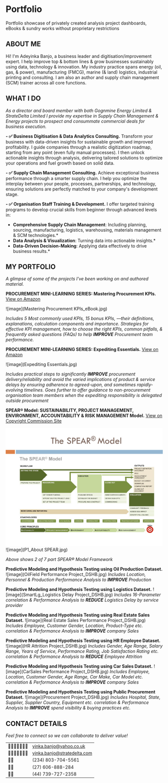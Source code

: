 # Portfolio
Portfolio showcase of privately created analysis project dashboards, eBooks & sundry works without proprietary restrictions 

## ABOUT ME
Hi! I'm Adeyinka Banjo, a business leader and digitisation/improvement expert. I help improve top & bottom lines & grow businesses sustainably using data, technology & innovation. 
My industry practice spans energy (oil, gas, & power), manufacturing (FMCG), marine (& land) logistics, industrial printing and consulting. I am also an author and supply chain management (SCM) trainer across all core functions. 

## WHAT I DO
*As a director and board member with both Gognmine Energy Limited & StrateDelta Limited I provide my expertise in Supply Chain Management & Energy projects to prospect and consummate commercial deals for business execution.*

**- ✅ Business Digitisation & Data Analytics Consulting.**
Transform your business with data-driven insights for sustainable growth and improved profitability. I guide companies through a realistic digitization roadmap, starting from any point (even fully manual processes). I then unlock actionable insights through analysis, delivering tailored solutions to optimize your operations and fuel growth based on solid data.

**- ✅ Supply Chain Management Consulting.**
Achieve exceptional business performance through a smarter supply chain. I help you optimize the interplay between your people, processes, partnerships, and technology, ensuring solutions are perfectly matched to your company's development stage.

**- ✅ Organisation Staff Training & Development.**
I offer targeted training programs to develop crucial skills from beginner through advanced levels in:
* **Comprehensive Supply Chain Management**: Including planning, sourcing, manufacturing, logistics, warehousing, materials management & SCM technologies.*
* **Data Analysis & Visualization**: Turning data into actionable insights.*
* **Data-Driven Decision-Making**: Applying data effectively to drive business results.*


## MY PORTFOLIO

*A glimpse of some of the projects I've been working on and authored material.*

**PROCUREMENT MINI-LEARNING SERIES: Mastering Procurement KPIs.**
[View on Amazon](https://amzn.eu/d/3QK9xw3)

![image](Mastering Procurement KPIs_eBook.jpg)

*Includes 5 Most commonly used KPIs, 15 bonus KPIs, —their definitions, explanations, calculation components and importance. 
Strategies for effective KPI management, how to choose the right KPIs, common pitfalls, & frequently asked questions (FAQs)
to help **IMPROVE** Procurement team performance.*


**PROCUREMENT MINI-LEARNING SERIES: Expediting Essentials.**
[View on Amazon](https://www.amazon.com/dp/B0F7GGFD83)

![image](Expediting Essentials.jpg)

*Includes practical steps to significantly **IMPROVE** procurement delivery/reliability and avoid the varied implications of product & service delays by ensuring adherence to agreed-upon, and sometimes rapidly-evolving timelines. Goes further to offer guidance to non-procurement organisation team members when the expediting responsibility is delegated outside procurement*


**SPEAR® Model: SUSTAINABILITY, PROJECT MANAGEMENT, ENVIRONMENT, ACCOUNTABILITY & RISK MANAGEMENT Model.**
[View on Copyright Commission Site](http://www.eregistration.copyright.gov.ng/search/application?id=uT6beg%2bgoD0%3d)

![image](P2_Model.jpg )
![image](P1_About SPEAR.jpg)

*Above shows 2 of 7 part SPEAR® Model Framework*


**Predictive Modeling and Hypothesis Testing using Oil Production Dataset.**
![image](OilField Performance Project_DSHB.jpg)
*Includes Location, Personnel & Production Performance Analysis to **IMPROVE** Production*


**Predictive Modeling and Hypothesis Testing using Logistics Dataset.**
![image](SmartLg_Logistics Delay Project_DSHB.jpg)
*Includes 16-Parameter correlation & Performance Analysis to **REDUCE** Logistics Delay by service provider*


**Predictive Modeling and Hypothesis Testing using Real Estate Sales Dataset.**
![image](Real Estate Sales Performance Project_DSHB.jpg)
*Includes Employee, Customer Gender, Location, Product-Type etc. correlation & Performance Analysis to **IMPROVE** company Sales*


**Predictive Modeling and Hypothesis Testing using HR Employee Dataset.**
![image](HR Attrition Project_DSHB.jpg)
*Includes Gender, Age Range, Salary Range, Years of Service, Performance Rating, Job Satisfaction Rating etc. correlation & Performance Analysis to **REDUCE** Employee Attrition*


**Predictive Modeling and Hypothesis Testing using Car Sales Dataset.**
![image](CarSales Performance Project_DSHB.jpg)
*Includes Employee, Location, Customer Gender, Age Range, Car Make, Car Model etc. correlation & Performance Analysis to **IMPROVE** company Sales*


**Predictive Modeling and Hypothesis Testing using Public Procurement Dataset.**
![image](Procurement Project_DSHB.jpg)
*Includes Hospital, State, Supplier, Supplier Country, Equipment etc. correlation & Performance Analysis to **IMPROVE** spend visibility & buying practices etc.*


## CONTACT DETAILS
*Feel free to connect so we can collaborate to deliver value!*
<table>
<tbody>
<tr>
<td>􊷗􊷘􊷙􊷚􊷛􊷝􊷜</td>
<td><a
href="mailto:yinka.banjo@yahoo.co.uk">yinka.banjo@yahoo.co.uk</a></td>
</tr>
<tr>
<td>􊷗􊷘􊷙􊷚􊷛􊷝􊷜</td>
<td><a
href="mailto:yinka.banjo@stratedelta.com">yinka.banjo@stratedelta.com</a></td>
</tr>
<tr>
<td>􊶭􊶮</td>
<td>(234) 803-704-5561</td>
</tr>
<tr>
<td>􊶭􊶮</td>
<td>(27) 606-888-284</td>
</tr>
<tr>
<td>􊶭􊶮</td>
<td>(44) 739-727-2358</td>
</tr>
</tbody>
</table>

